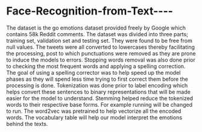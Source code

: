 # Face-Recognition-from-Text---- 
The dataset is the go emotions dataset provided freely by Google which contains 58k Reddit comments.
The dataset was divided into three parts; training set, validation set and testing set. They were found to be free from null values. The tweets were all converted to lowercases thereby facilitating the processing, post to which punctuations were removed as they are prone to induce the models to errors. Stopping words removal was also done prior to checking the most frequent words and applying a spelling correction. The goal of using a spelling corrector was to help speed up the model phases as they will spend less time trying to first correct them before the processing is done.
Tokenization was done prior to label encoding which helps convert these sentences to binary representations that will be made easier for the model to understand. Stemming helped reduce the tokenized words to their respective base forms. For example running will be changed to run. The word2vec was pretrained to help vectorize all the encoded words. The vocabulary table will help our model interpret the emotions behind the texts. 
